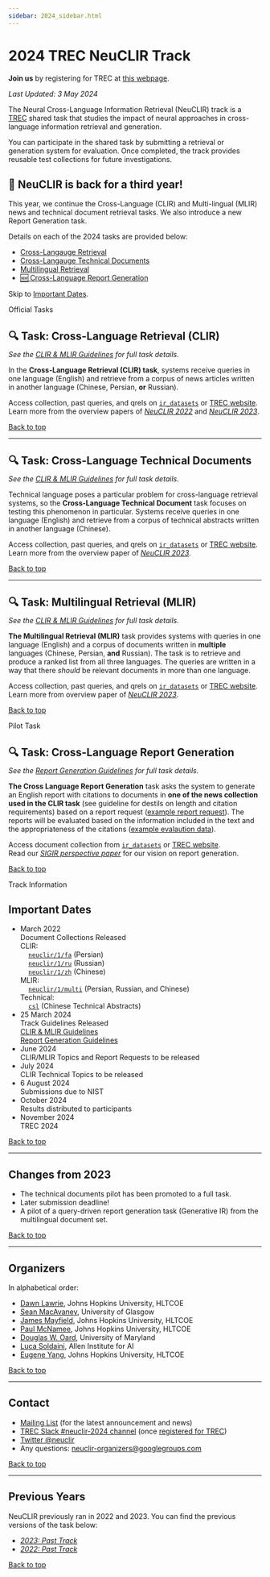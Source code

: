 ```yaml
---
sidebar: 2024_sidebar.html
---
```


# 2024 TREC NeuCLIR Track

<div class='register-banner'>
    <div class='register-banner-items'>
    <b>Join us</b> by registering for TREC at <a href='https://trec.nist.gov/pubs/call2024.html'>this webpage</a>.
    </div>
</div>


*Last Updated: 3 May 2024*

The Neural Cross-Language Information Retrieval (NeuCLIR) track is a [TREC](https://trec.nist.gov/) shared task that
studies the impact of neural approaches in cross-language information retrieval and generation.

You can participate in the shared task by submitting a retrieval or generation system for evaluation. Once completed,
the track provides reusable test collections for future investigations.

## 🎉 NeuCLIR is back for a third year!

This year, we continue the Cross-Language (CLIR) and Multi-lingual (MLIR) news and technical document retrieval tasks.
We also introduce a new Report Generation task.

<!-- Examples of the report generation request and evaluation data can be found
in the [Report Generation](#report-generation-pilot-task) section.  -->

Details on each of the 2024 tasks are provided below:

 - [Cross-Langauge Retrieval](#-task-cross-language-retrieval-clir)
 - [Cross-Langauge Technical Documents](#-task-cross-language-technical-documents)
 - [Multilingual Retrieval](#-task-multilingual-retrieval-mlir)
 - [🆕 Cross-Language Report Generation](#-task-cross-language-report-generation)

<!-- See full guidelines below:
 - [CLIR and MLIR Tasks](https://docs.google.com/document/d/1Vy9538kPvyE3mfIhd-stqULbcRCnS_oe5rP6ykqKA-0/edit?usp=sharing)
 - [Report Generation Task](https://docs.google.com/document/d/1Q4SSwM69kfK2GtYf0N__4eQcsEK0giMky2XG-dPoCYM/edit?usp=sharing) -->

Skip to [Important Dates](#important-dates).

<div class="hr-text">Official Tasks</div>


## 🔍 Task: Cross-Language Retrieval (CLIR)

<p style="margin-top: -0.75em"><em>See the <a href="https://docs.google.com/document/d/1Vy9538kPvyE3mfIhd-stqULbcRCnS_oe5rP6ykqKA-0/edit?usp=sharing">CLIR & MLIR Guidelines</a> for full task details.</em></p>

In the **Cross-Language Retrieval (CLIR) task**, systems receive queries in one language (English) and retrieve from
a corpus of news articles written in another language (Chinese, Persian, **or** Russian).

<!-- TODO: image -->

<!-- TODO: data -->

<div class="alert alert-success" role="alert">
  <div class="text-secondary small">Access collection, past queries, and qrels on <a href="https://ir-datasets.com/neuclir.html#neuclir/1"><code>ir_datasets</code></a> or <a href="https://trec.nist.gov/data/neuclir.html">TREC website</a>. </div>
  <div class="text-secondary small">Learn more from the overview papers of <a href='https://arxiv.org/abs/2304.12367' title='link to '><i aria-hidden="true" class="fas fa-archive">NeuCLIR 2022</i></a> and <a href='https://arxiv.org/abs/2404.08071' title='link to '><i aria-hidden="true" class="fas fa-archive">NeuCLIR 2023</i></a>. </div>
</div>

<span class='navigate_toc'><i class="fas fa-arrow-up right-margin"></i><a href='#' class='navigate_toc'>Back to top</a></span>

-------


## 🔍 Task: Cross-Language Technical Documents

<p style="margin-top: -0.75em"><em>See the <a href="https://docs.google.com/document/d/1Vy9538kPvyE3mfIhd-stqULbcRCnS_oe5rP6ykqKA-0/edit?usp=sharing">CLIR & MLIR Guidelines</a> for full task details.</em></p>

Technical language poses a particular problem for cross-language retrieval systems, so the **Cross-Language Technical Document** task focuses
on testing this phenomenon in particular. Systems receive queries in one language (English) and retrieve from a corpus of technical abstracts
written in another language (Chinese).

<!-- TODO: image -->

<div class="alert alert-success" role="alert">
  <div class="text-secondary small">Access collection, past queries, and qrels on <a href="https://ir-datasets.com/csl.html"><code>ir_datasets</code></a> or <a href="https://trec.nist.gov/data/neuclir2023.html">TREC website</a>. </div>
  <div class="text-secondary small">Learn more from the overview paper of <a href='https://arxiv.org/abs/2404.08071' title='link to '><i aria-hidden="true" class="fas fa-archive">NeuCLIR 2023</i></a>. </div>
</div>

<span class='navigate_toc'><i class="fas fa-arrow-up right-margin"></i><a href='#' class='navigate_toc'>Back to top</a></span>

-------


## 🔍 Task: Multilingual Retrieval (MLIR)

<p style="margin-top: -0.75em"><em>See the <a href="https://docs.google.com/document/d/1Vy9538kPvyE3mfIhd-stqULbcRCnS_oe5rP6ykqKA-0/edit?usp=sharing">CLIR & MLIR Guidelines</a> for full task details.</em></p>

**The Multilingual Retrieval (MLIR)** task provides systems with queries in one language (English) and a corpus of documents written in **multiple**
languages (Chinese, Persian, **and** Russian). The task is to retrieve and produce a ranked list from all three languages. The queries are written
in a way that there *should* be relevant documents in more than one language.

<!-- TODO: image -->

<div class="alert alert-success" role="alert">
  <div class="text-secondary small">Access collection, past queries, and qrels on <a href="https://ir-datasets.com/neuclir.html#neuclir/1/multi"><code>ir_datasets</code></a> or <a href="https://trec.nist.gov/data/neuclir2023.html">TREC website</a>. </div>
  <div class="text-secondary small">Learn more from overview paper of <a href='https://arxiv.org/abs/2404.08071' title='link to '><i aria-hidden="true" class="fas fa-archive">NeuCLIR 2023</i></a>. </div>
</div>

<span class='navigate_toc'><i class="fas fa-arrow-up right-margin"></i><a href='#' class='navigate_toc'>Back to top</a></span>

<div class="hr-text">Pilot Task</div>


## 🔍 Task: Cross-Language Report Generation

<p style="margin-top: -0.75em"><em>See the <a href="https://docs.google.com/document/d/1Q4SSwM69kfK2GtYf0N__4eQcsEK0giMky2XG-dPoCYM/edit?usp=sharing">Report Generation Guidelines</a> for full task details.</em></p>

**The Cross Language Report Generation** task asks the system to generate an English report with citations to documents in **one of the news collection used in the CLIR task** (see guideline for destils on length and citation requirements) 
based on a report request ([example report request](https://neuclir.github.io/assets/data/report-generation-sample.request.zh.jsonl)). 
The reports will be evaluated based on the information included in the text and the appropriateness of the citations ([example evalaution data](https://neuclir.github.io/assets/data/report-generation-sample.evaluation.zh.jsonl)). 

<!-- TODO: image -->

<div class="alert alert-success" role="alert">
  <div class="text-secondary small">Access document collection from <a href="https://ir-datasets.com/neuclir.html#neuclir/1/"><code>ir_datasets</code></a> or <a href="https://trec.nist.gov/data/neuclir2022.html">TREC website</a>. </div>
  <div class="text-secondary small">Read our <a href='https://arxiv.org/abs/2405.00982' title='link to '><i aria-hidden="true" class="fas fa-archive">SIGIR perspective paper</i></a> for our vision on report generation.</div>
</div>


<span class='navigate_toc'><i class="fas fa-arrow-up right-margin"></i><a href='#' class='navigate_toc'>Back to top</a></span>

<div class="hr-text">Track Information</div>

## Important Dates

<ul class="steps steps-vertical mb-4">
  <li class="step-item">
    <div class="h3 m-0">March 2022</div>
    <div class="h3 m-0">Document Collections Released</div>
    <div class="text-secondary small">CLIR: <br><a style="margin-left: 16px;" href="https://ir-datasets.com/neuclir#neuclir/1/fa"><code>neuclir/1/fa</code></a> (Persian)<br><a style="margin-left: 16px;" href="https://ir-datasets.com/neuclir#neuclir/1/ru"><code>neuclir/1/ru</code></a> (Russian)<br><a style="margin-left: 16px;" href="https://ir-datasets.com/neuclir#neuclir/1/zh"><code>neuclir/1/zh</code></a> (Chinese)</div>
    <div class="text-secondary small">MLIR: <br><a style="margin-left: 16px;" href="https://ir-datasets.com/neuclir#neuclir/1/multi"><code>neuclir/1/multi</code></a> (Persian, Russian, and Chinese)</div>
    <div class="text-secondary small">Technical: <br><a style="margin-left: 16px;" href="https://ir-datasets.com/csl.html"><code>csl</code></a> (Chinese Technical Abstracts)</div>
  </li>
  <li class="step-item active">
    <div class="h3 m-0">25 March 2024</div>
    <div class="h3 m-0">Track Guidelines Released</div>
    <div class="text-secondary small"><a href="https://docs.google.com/document/d/1Vy9538kPvyE3mfIhd-stqULbcRCnS_oe5rP6ykqKA-0/edit?usp=sharing">CLIR &amp; MLIR Guidelines</a></div>
    <div class="text-secondary small"><a href="https://docs.google.com/document/d/1Q4SSwM69kfK2GtYf0N__4eQcsEK0giMky2XG-dPoCYM/edit?usp=sharing">Report Generation Guidelines</a></div>
  </li>
  <li class="step-item">
    <div class="h3 m-0">June 2024</div>
    <div class="h3 m-0">CLIR/MLIR Topics and Report Requests to be released</div>
  </li>
  <li class="step-item">
    <div class="h3 m-0">July 2024</div>
    <div class="h3 m-0">CLIR Technical Topics to be released</div>
  </li>
  <li class="step-item">
    <div class="h3 m-0">6 August 2024</div>
    <div class="h3 m-0">Submissions due to NIST</div>
  </li>
  <li class="step-item">
    <div class="h3 m-0">October 2024</div>
    <div class="h3 m-0">Results distributed to participants</div>
  </li>
  <li class="step-item">
    <div class="h3 m-0">November 2024</div>
    <div class="h3 m-0">TREC 2024</div>
  </li>
</ul>

<span class='navigate_toc'><i class="fas fa-arrow-up right-margin"></i><a href='#' class='navigate_toc'>Back to top</a></span>

-------

## Changes from 2023

- The technical documents pilot has been promoted to a full task.
- Later submission deadline!
- A pilot of a query-driven report generation task (Generative IR) from the multilingual document set.

<span class='navigate_toc'><i class="fas fa-arrow-up right-margin"></i><a href='#' class='navigate_toc'>Back to top</a></span>

-------

## Organizers

In alphabetical order:

- [Dawn Lawrie](https://hltcoe.jhu.edu/researcher/dawn-lawrie/), Johns Hopkins University, HLTCOE
- [Sean MacAvaney](https://macavaney.us/), University of Glasgow
- [James Mayfield](https://hltcoe.jhu.edu/researcher/james-mayfield/), Johns Hopkins University, HLTCOE
- [Paul McNamee](https://pmcnamee.net/), Johns Hopkins University, HLTCOE
- [Douglas W. Oard](https://ischool.umd.edu/about/directory/douglas-w-oard), University of Maryland
- [Luca Soldaini](https://soldaini.net), Allen Institute for AI
- [Eugene Yang](https://www.eugene.zone/), Johns Hopkins University, HLTCOE

<span class='navigate_toc'><i class="fas fa-arrow-up right-margin"></i><a href='#' class='navigate_toc'>Back to top</a></span>

-------

## Contact

- [Mailing List](https://groups.google.com/g/neuclir-participants) (for the latest announcement and news)
- [TREC Slack #neuclir-2024 channel](https://trectalk.slack.com/archives/C04RQC3QJKW) (once [registered for TREC](https://trec.nist.gov/pubs/call2024.html))
- [Twitter @neuclir](https://twitter.com/neuclir)
- Any questions: [neuclir-organizers@googlegroups.com](mailto:neuclir-organizers@googlegroups.com)

<span class='navigate_toc'><i class="fas fa-arrow-up right-margin"></i><a href='#' class='navigate_toc'>Back to top</a></span>


-------

## Previous Years

NeuCLIR previously ran in 2022 and 2023. You can find the previous versions of the task below:

- *[2023: Past Track](/2023)*
- *[2022: Past Track](/2022)*

<span class='navigate_toc'><i class="fas fa-arrow-up right-margin"></i><a href='#' class='navigate_toc'>Back to top</a></span>
